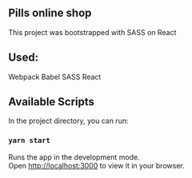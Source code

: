 ## Pills online shop

This project was bootstrapped with SASS on React

## Used:
Webpack
Babel
SASS
React

## Available Scripts

In the project directory, you can run:

### `yarn start`

Runs the app in the development mode.\
Open [http://localhost:3000](http://localhost:3000) to view it in your browser.


